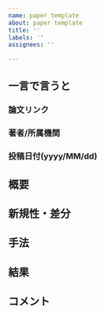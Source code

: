 ```yaml
---
name: paper template
about: paper template
title: ''
labels: ''
assignees: ''

---
```


## 一言で言うと

### 論文リンク

### 著者/所属機関

### 投稿日付(yyyy/MM/dd)

## 概要

## 新規性・差分

## 手法

## 結果

## コメント
